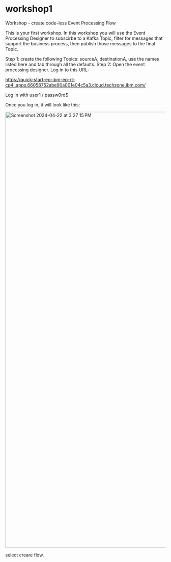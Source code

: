 # workshop1
Workshop - create code-less Event Processing Flow 

This is your first workshop.
In this workshop you will use the Event Processing Designer to subscirbe to a Kafka Topic, filter for messages that support the business process, then publish those messages to the final Topic. 

Step 1: create the following Topics: sourceA, destinationA, use the names listed here and tab through all the defaults. 
Step 2: Open the event processing designer. Log in to this URL:

https://quick-start-ep-ibm-ep-rt-cp4i.apps.66058752abe90a001e04c5a3.cloud.techzone.ibm.com/


Log in with user1 / passw0rd$

Once you log in, it will look like this:


<img width="1370" alt="Screenshot 2024-04-22 at 3 27 15 PM" src="https://github.com/reesewilliams-ibm/workshop1/assets/167555529/5059ecc3-c0c2-4c44-b9d0-e038692ca416">

select creare flow. 
